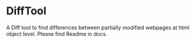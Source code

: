 # DiffTool
A Diff tool to find differences between partially modified webpages at html object level.
Please find Readme in docs.
